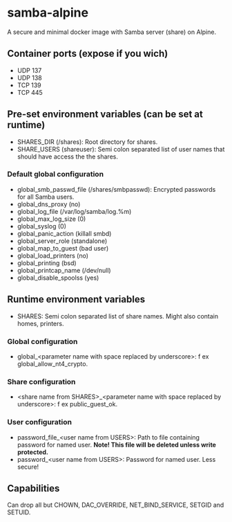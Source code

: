 # samba-alpine
A secure and minimal docker image with Samba server (share) on Alpine.

## Container ports (expose if you wich)
* UDP 137
* UDP 138
* TCP 139
* TCP 445

## Pre-set environment variables (can be set at runtime)
* SHARES_DIR (/shares): Root directory for shares.
* SHARE_USERS (shareuser): Semi colon separated list of user names that should have access the the shares.
### Default global configuration
* global_smb_passwd_file (/shares/smbpasswd): Encrypted passwords for all Samba users.
* global_dns_proxy (no)
* global_log_file (/var/log/samba/log.%m)
* global_max_log_size (0)
* global_syslog (0)
* global_panic_action (killall smbd)
* global_server_role (standalone)
* global_map_to_guest (bad user)
* global_load_printers (no)
* global_printing (bsd)
* global_printcap_name (/dev/null)
* global_disable_spoolss (yes)

## Runtime environment variables
* SHARES: Semi colon separated list of share names. Might also contain homes, printers.
### Global configuration
* global_&lt;parameter name with space replaced by underscore&gt;: f ex global_allow_nt4_crypto.
### Share configuration
* &lt;share name from SHARES&gt;_&lt;parameter name with space replaced by underscore&gt;: f ex public_guest_ok.
### User configuration
* password&#95;file_&lt;user name from USERS&gt;: Path to file containing password for named user. **Note! This file will be deleted unless write protected.**
* password_&lt;user name from USERS&gt;: Password for named user. Less secure!

## Capabilities
Can drop all but CHOWN, DAC_OVERRIDE, NET_BIND_SERVICE, SETGID and SETUID.
